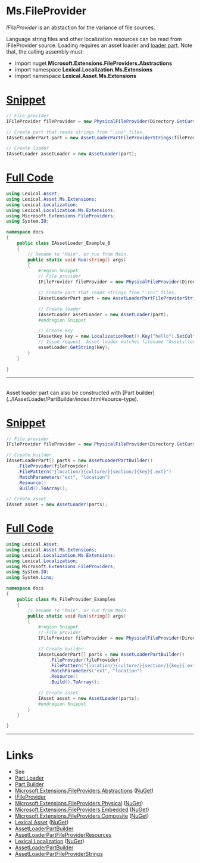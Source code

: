 # Ms.FileProvider
*IFileProvider* is an abstaction for the variance of file sources.

Language string files and other localization resources can be read from IFileProvider source.
Loading requires an asset loader and 
[loader part](../IAssetLoader/PartClasses/index.html#file-provider). Note that, the calling assembly must:
* import nuget **Microsoft.Extensions.FileProviders.Abstractions**
* import namespace **Lexical.Localization.Ms.Extensions** 
* import namespace **Lexical.Asset.Ms.Extensions**

# [Snippet](#tab/snippet-1)

```csharp
// File provider
IFileProvider fileProvider = new PhysicalFileProvider(Directory.GetCurrentDirectory());

// Create part that reads strings from ".ini" files.
IAssetLoaderPart part = new AssetLoaderPartFileProviderStrings(fileProvider, @"Assets\localization{-culture}.ini", AssetFileConstructors.Ini);

// Create loader
IAssetLoader assetLoader = new AssetLoader(part);
```
# [Full Code](#tab/full-1)

```csharp
using Lexical.Asset;
using Lexical.Asset.Ms.Extensions;
using Lexical.Localization;
using Lexical.Localization.Ms.Extensions;
using Microsoft.Extensions.FileProviders;
using System.IO;

namespace docs
{
    public class IAssetLoader_Example_8
    {
        // Rename to "Main", or run from Main.
        public static void Run(string[] args)
        {
            #region Snippet
            // File provider
            IFileProvider fileProvider = new PhysicalFileProvider(Directory.GetCurrentDirectory());

            // Create part that reads strings from ".ini" files.
            IAssetLoaderPart part = new AssetLoaderPartFileProviderStrings(fileProvider, @"Assets\localization{-culture}.ini", AssetFileConstructors.Ini);

            // Create loader
            IAssetLoader assetLoader = new AssetLoader(part);
            #endregion Snippet

            // Create key
            IAssetKey key = new LocalizationRoot().Key("hello").SetCulture("de");
            // Issue request. Asset loader matches filename "Assets\localization-de.ini".
            assetLoader.GetString(key);
        }
    }

}

```
***

<br/>
Asset loader part can also be constructed with 
[Part builder](../IAssetLoader/PartBuilder/index.html#source-type).

# [Snippet](#tab/snippet-2)

```csharp
// File provider
IFileProvider fileProvider = new PhysicalFileProvider(Directory.GetCurrentDirectory());

// Create builder
IAssetLoaderPart[] parts = new AssetLoaderPartBuilder()
    .FileProvider(fileProvider)
    .FilePattern("{location/}{culture/}{section/}{key}{.ext}")
    .MatchParameters("ext", "location")
    .Resource()
    .Build().ToArray();

// Create asset
IAsset asset = new AssetLoader(parts);
```
# [Full Code](#tab/full-2)

```csharp
using Lexical.Asset;
using Lexical.Asset.Ms.Extensions;
using Lexical.Localization.Ms.Extensions;
using Lexical.Localization;
using Microsoft.Extensions.FileProviders;
using System.IO;
using System.Linq;

namespace docs
{
    public class Ms_FileProvider_Examples
    {
        // Rename to "Main", or run from Main.
        public static void Run(string[] args)
        {
            #region Snippet
            // File provider
            IFileProvider fileProvider = new PhysicalFileProvider(Directory.GetCurrentDirectory());

            // Create builder
            IAssetLoaderPart[] parts = new AssetLoaderPartBuilder()
                .FileProvider(fileProvider)
                .FilePattern("{location/}{culture/}{section/}{key}{.ext}")
                .MatchParameters("ext", "location")
                .Resource()
                .Build().ToArray();

            // Create asset
            IAsset asset = new AssetLoader(parts);
            #endregion Snippet
        }
    }

}

```
***



# Links
* See
 * [Part Loader](../IAssetLoader/PartClasses/index.html#file-provider)
 * [Part Builder](../IAssetLoader/PartBuilder/index.html#source-type)
* [Microsoft.Extensions.FileProviders.Abstractions](https://github.com/aspnet/Extensions/tree/master/src/FileProviders/Abstractions/src) ([NuGet](https://www.nuget.org/packages/Microsoft.Extensions.FileProviders.Abstractions/))
 * [IFileProvider](https://github.com/aspnet/Extensions/blob/master/src/FileProviders/Abstractions/src/IFileProvider.cs)
* [Microsoft.Extensions.FileProviders.Physical](https://github.com/aspnet/Extensions/tree/master/src/FileProviders/Physical/src) ([NuGet](https://www.nuget.org/packages/Microsoft.Extensions.FileProviders.Physical/))
* [Microsoft.Extensions.FileProviders.Embedded](https://github.com/aspnet/Extensions/tree/master/src/FileProviders/Embedded/src) ([NuGet](https://www.nuget.org/packages/Microsoft.Extensions.FileProviders.Embedded/))
* [Microsoft.Extensions.FileProviders.Composite](https://github.com/aspnet/Extensions/tree/master/src/FileProviders/Composite/src) ([NuGet](https://www.nuget.org/packages/Microsoft.Extensions.FileProviders.Composite/))
* [Lexical.Asset](https://github.com/tagcode/Lexical.Localization/tree/master/Lexical.Asset) ([NuGet](https://www.nuget.org/packages/Lexical.Asset/))
 * [AssetLoaderPartBuilder](https://github.com/tagcode/Lexical.Asset/blob/master/Lexical.Asset/Ms.Extensions/FileProvider/AssetLoaderPartBuilder.cs)
 * [AssetLoaderPartFileProviderResources](https://github.com/tagcode/Lexical.Localization/blob/master/Lexical.Localization/Localization/Ms.Extensions/FileProvider/AssetLoaderPartFileProviderResources.cs)
* [Lexical.Localization](https://github.com/tagcode/Lexical.Localization/tree/master/Lexical.Localization) ([NuGet](https://www.nuget.org/packages/Lexical.Localization/))
 * [AssetLoaderPartBuilder](https://github.com/tagcode/Lexical.Localization/blob/master/Lexical.Localization/Localization/Ms.Extensions/FileProvider/AssetLoaderPartBuilder.cs)
 * [AssetLoaderPartFileProviderStrings](https://github.com/tagcode/Lexical.Localization/blob/master/Lexical.Localization/Localization/Ms.Extensions/FileProvider/AssetLoaderPartFileProviderStrings.cs)
